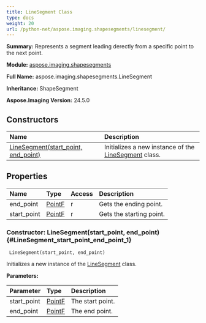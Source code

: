 ```yaml
---
title: LineSegment Class
type: docs
weight: 20
url: /python-net/aspose.imaging.shapesegments/linesegment/
---
```


**Summary:** Represents a segment leading derectly from a specific point to the next point.

**Module:** [aspose.imaging.shapesegments](/imaging/python-net/aspose.imaging.shapesegments/)

**Full Name:** aspose.imaging.shapesegments.LineSegment

**Inheritance:** ShapeSegment

**Aspose.Imaging Version:** 24.5.0

## **Constructors**
| **Name** | **Description** |
| :- | :- |
| [LineSegment(start_point, end_point)](#LineSegment_start_point_end_point_1) | Initializes a new instance of the [LineSegment](/imaging/python-net/aspose.imaging.shapesegments/linesegment/) class. |
## **Properties**
| **Name** | **Type** | **Access** | **Description** |
| :- | :- | :- | :- |
| end_point | [PointF](/imaging/python-net/aspose.imaging/pointf) | r | Gets the ending point. |
| start_point | [PointF](/imaging/python-net/aspose.imaging/pointf) | r | Gets the starting point. |


### Constructor: LineSegment(start_point, end_point) {#LineSegment_start_point_end_point_1}


```
 LineSegment(start_point, end_point) 
```

Initializes a new instance of the [LineSegment](/imaging/python-net/aspose.imaging.shapesegments/linesegment/) class.

**Parameters:**

| Parameter | Type | Description |
| :- | :- | :- |
| start_point | [PointF](/imaging/python-net/aspose.imaging/pointf) | The start point. |
| end_point | [PointF](/imaging/python-net/aspose.imaging/pointf) | The end point. |

